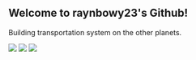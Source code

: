 ## Welcome to raynbowy23's Github!

Building transportation system on the other planets.

  
<div align="left">
  
   <!-- ![raynbowy23's GitHub stats](https://github-readme-stats.vercel.app/api?username=raynbowy23&show_icons=true&theme=transparent) -->
  
  <a href="https://reitamaru.com" target="_blank" alt="cv"><img src="https://img.shields.io/badge/MY-SITE-purple?style=for-the-badge"></a>
  <a href="https://github.com/raynbowy23" target="_blank" alt="github"><img src="https://img.shields.io/badge/github-%23121011.svg?style=for-the-badge&logo=github&logoColor=white"></a>
  <a href="https://www.linkedin.com/in/rei-tamaru-133916252/" target="_blank" alt="linkedin"><img src="https://img.shields.io/badge/linkedin-%230077B5.svg?style=for-the-badge&logo=linkedin&logoColor=white"></a>
</div>
